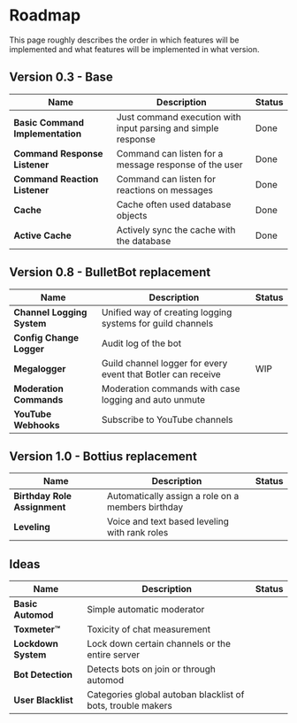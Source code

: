 # Roadmap

This page roughly describes the order in which features will be implemented and what features
will be implemented in what version.

## Version 0.3 - Base

| Name                             | Description                                                   | Status |
| -------------------------------- | ------------------------------------------------------------- | ------ |
| **Basic Command Implementation** | Just command execution with input parsing and simple response | Done   |
| **Command Response Listener**    | Command can listen for a message response of the user         | Done   |
| **Command Reaction Listener**    | Command can listen for reactions on messages                  | Done   |
| **Cache**                        | Cache often used database objects                             | Done   |
| **Active Cache**                 | Actively sync the cache with the database                     | Done   |

## Version 0.8 - BulletBot replacement

| Name                       | Description                                                  | Status |
| -------------------------- | ------------------------------------------------------------ | ------ |
| **Channel Logging System** | Unified way of creating logging systems for guild channels   |
| **Config Change Logger**   | Audit log of the bot                                         |
| **Megalogger**             | Guild channel logger for every event that Botler can receive | WIP    |
| **Moderation Commands**    | Moderation commands with case logging and auto unmute        |
| **YouTube Webhooks**       | Subscribe to YouTube channels                                |

## Version 1.0 - Bottius replacement

| Name                         | Description                                       | Status |
| ---------------------------- | ------------------------------------------------- | ------ |
| **Birthday Role Assignment** | Automatically assign a role on a members birthday |
| **Leveling**                 | Voice and text based leveling with rank roles     |

## Ideas

| Name                | Description                                                 | Status |
| ------------------- | ----------------------------------------------------------- | ------ |
| **Basic Automod**   | Simple automatic moderator                                  |
| **Toxmeter™️**       | Toxicity of chat measurement                                |
| **Lockdown System** | Lock down certain channels or the entire server             |
| **Bot Detection**   | Detects bots on join or through automod                     |
| **User Blacklist**  | Categories global autoban blacklist of bots, trouble makers |
